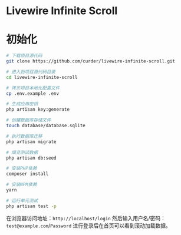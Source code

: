 # Livewire Infinite Scroll


# 初始化

```bash
# 下载项目源代码
git clone https://github.com/curder/livewire-infinite-scroll.git

# 进入到项目源代码目录
cd livewire-infinite-scroll

# 拷贝项目本地化配置文件
cp .env.example .env

# 生成应用密钥
php artisan key:generate

# 创建数据库存储文件
touch database/database.sqlite

# 执行数据库迁移
php artisan migrate

# 填充测试数据
php artisan db:seed

# 安装PHP依赖
composer install

# 安装NPM依赖
yarn

# 运行单元测试
php artisan test -p
```

在浏览器访问地址：`http://localhost/login` 然后输入用户名/密码：`test@example.com`/`Password` 进行登录后在首页可以看到滚动加载数据。
